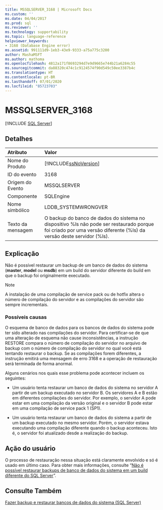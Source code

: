 ```yaml
---
title: MSSQLSERVER_3168 | Microsoft Docs
ms.custom: ''
ms.date: 04/04/2017
ms.prod: sql
ms.reviewer: ''
ms.technology: supportability
ms.topic: language-reference
helpviewer_keywords:
- 3168 (Database Engine error)
ms.assetid: 991111d9-1eb3-43e9-9333-a75a775c3200
author: MashaMSFT
ms.author: mathoma
ms.openlocfilehash: 4812a171f8693294d7e9d9665e744b21a6284c55
ms.sourcegitcommit: da88320c474c1c9124574f90d549c50ee3387b4c
ms.translationtype: HT
ms.contentlocale: pt-BR
ms.lasthandoff: 07/01/2020
ms.locfileid: "85723703"
---
```

# <a name="mssqlserver_3168"></a>MSSQLSERVER_3168
 [!INCLUDE [SQL Server](../../includes/applies-to-version/sqlserver.md)]
  
## <a name="details"></a>Detalhes  
  
| Atributo | Valor |  
| :-------- | :---- |  
|Nome do Produto|[!INCLUDE[ssNoVersion](../../includes/ssnoversion-md.md)]|  
|ID do evento|3168|  
|Origem do Evento|MSSQLSERVER|  
|Componente|SQLEngine|  
|Nome simbólico|LDDB_SYSTEMWRONGVER|  
|Texto da mensagem|O backup do banco de dados do sistema no dispositivo %ls não pode ser restaurado porque foi criado por uma versão diferente (%ls) da versão deste servidor (%ls).|  
  
## <a name="explanation"></a>Explicação  
Não é possível restaurar um backup de um banco de dados do sistema (**master**, **model** ou **msdb**) em um build do servidor diferente do build em que o backup foi originalmente executado.  
  
> [!NOTE]  
> A instalação de uma compilação de service pack ou de hotfix altera o número de compilação do servidor e as compilações do servidor são sempre incrementais.  
  
### <a name="possible-causes"></a>Possíveis causas  
O esquema de banco de dados para os bancos de dados do sistema pode ter sido alterado nas compilações do servidor. Para certificar-se de que uma alteração de esquema não cause inconsistências, a instrução RESTORE compara o número de compilação do servidor no arquivo de backup com o número de compilação do servidor no qual você está tentando restaurar o backup. Se as compilações forem diferentes, a instrução emitirá uma mensagem de erro 3168 e a operação de restauração será terminada de forma anormal.  
  
Alguns cenários nos quais esse problema pode acontecer incluem os seguintes:  
  
-   Um usuário tenta restaurar um banco de dados do sistema no servidor A partir de um backup executado no servidor B. Os servidores A e B estão em diferentes compilações do servidor. Por exemplo, o servidor A pode estar em uma compilação da versão original e o servidor B pode estar em uma compilação de service pack 1 (SP1).  
  
-   Um usuário tenta restaurar um banco de dados do sistema a partir de um backup executado no mesmo servidor. Porém, o servidor estava executando uma compilação diferente quando o backup aconteceu. Isto é, o servidor foi atualizado desde a realização do backup.  
  
## <a name="user-action"></a>Ação do usuário  
O processo de restauração nessa situação está claramente envolvido e só é usado em último caso. Para obter mais informações, consulte “[Não é possível restaurar backups de banco de dados do sistema em um build diferente do SQL Server](https://support.microsoft.com/kb/264474)”.  
  
## <a name="see-also"></a>Consulte Também  
[Fazer backup e restaurar bancos de dados do sistema &#40;SQL Server&#41;](~/relational-databases/backup-restore/back-up-the-transaction-log-when-the-database-is-damaged-sql-server.md)  
  
